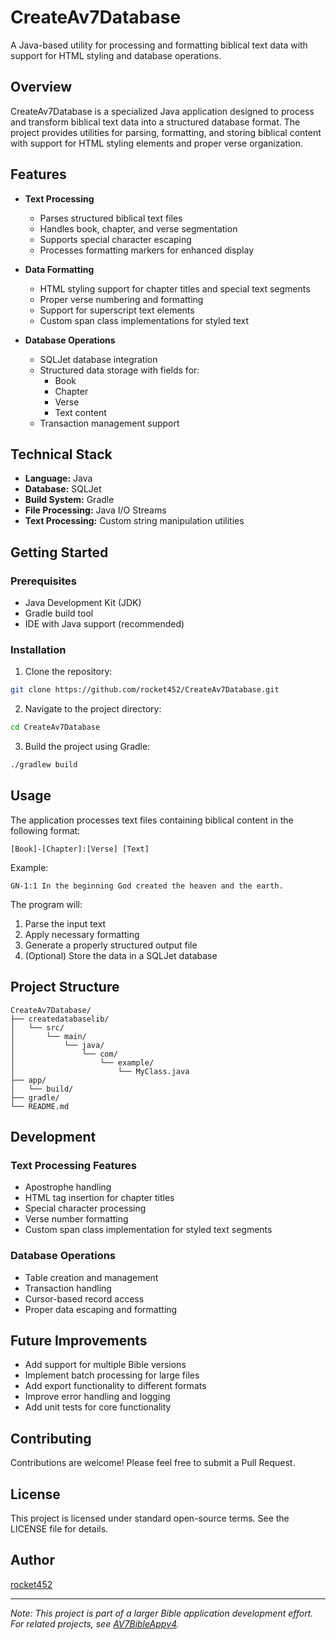 # CreateAv7Database
A Java-based utility for processing and formatting biblical text data with support for HTML styling and database operations.

## Overview
CreateAv7Database is a specialized Java application designed to process and transform biblical text data into a structured database format. The project provides utilities for parsing, formatting, and storing biblical content with support for HTML styling elements and proper verse organization.

## Features
- **Text Processing**
  - Parses structured biblical text files
  - Handles book, chapter, and verse segmentation
  - Supports special character escaping
  - Processes formatting markers for enhanced display

- **Data Formatting**
  - HTML styling support for chapter titles and special text segments
  - Proper verse numbering and formatting
  - Support for superscript text elements
  - Custom span class implementations for styled text

- **Database Operations**
  - SQLJet database integration
  - Structured data storage with fields for:
    - Book
    - Chapter
    - Verse
    - Text content
  - Transaction management support

## Technical Stack
- **Language:** Java
- **Database:** SQLJet
- **Build System:** Gradle
- **File Processing:** Java I/O Streams
- **Text Processing:** Custom string manipulation utilities

## Getting Started

### Prerequisites
- Java Development Kit (JDK)
- Gradle build tool
- IDE with Java support (recommended)

### Installation
1. Clone the repository:
```bash
git clone https://github.com/rocket452/CreateAv7Database.git
```

2. Navigate to the project directory:
```bash
cd CreateAv7Database
```

3. Build the project using Gradle:
```bash
./gradlew build
```

## Usage
The application processes text files containing biblical content in the following format:
```
[Book]-[Chapter]:[Verse] [Text]
```

Example:
```
GN-1:1 In the beginning God created the heaven and the earth.
```

The program will:
1. Parse the input text
2. Apply necessary formatting
3. Generate a properly structured output file
4. (Optional) Store the data in a SQLJet database

## Project Structure
```
CreateAv7Database/
├── createdatabaselib/
│   └── src/
│       └── main/
│           └── java/
│               └── com/
│                   └── example/
│                       └── MyClass.java
├── app/
│   └── build/
├── gradle/
└── README.md
```

## Development

### Text Processing Features
- Apostrophe handling
- HTML tag insertion for chapter titles
- Special character processing
- Verse number formatting
- Custom span class implementation for styled text segments

### Database Operations
- Table creation and management
- Transaction handling
- Cursor-based record access
- Proper data escaping and formatting

## Future Improvements
- Add support for multiple Bible versions
- Implement batch processing for large files
- Add export functionality to different formats
- Improve error handling and logging
- Add unit tests for core functionality

## Contributing
Contributions are welcome! Please feel free to submit a Pull Request.

## License
This project is licensed under standard open-source terms. See the LICENSE file for details.

## Author
[rocket452](https://github.com/rocket452)

---
*Note: This project is part of a larger Bible application development effort. For related projects, see [AV7BibleAppv4](https://github.com/rocket452/AV7BibleAppv4).*
